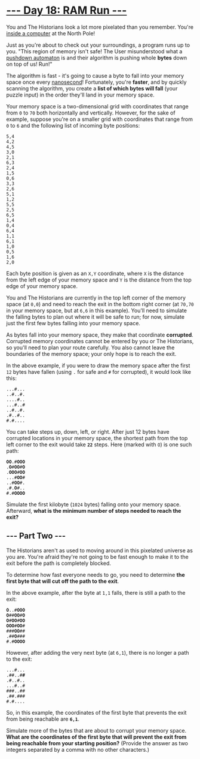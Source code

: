 # [--- Day 18: RAM Run ---](https://adventofcode.com/2024/day/18)

You and The Historians look a lot more pixelated than you remember. You're [inside a computer](/2017/day/2) at the North Pole!

Just as you're about to check out your surroundings, a program runs up to you. "This region of memory isn't safe! The User misunderstood what a [pushdown automaton](https://en.wikipedia.org/wiki/Pushdown_automaton) is and their algorithm is pushing whole **bytes** down on top of us! Run!"

The algorithm is fast - it's going to cause a byte to fall into your memory space once every [nanosecond](https://www.youtube.com/watch?v=9eyFDBPk4Yw)! Fortunately, you're **faster**, and by quickly scanning the algorithm, you create a **list of which bytes will fall** (your puzzle input) in the order they'll land in your memory space.

Your memory space is a two-dimensional grid with coordinates that range from `0` to `70` both horizontally and vertically. However, for the sake of example, suppose you're on a smaller grid with coordinates that range from `0` to `6` and the following list of incoming byte positions:

<pre><code>5,4
4,2
4,5
3,0
2,1
6,3
2,4
1,5
0,6
3,3
2,6
5,1
1,2
5,5
2,5
6,5
1,4
0,4
6,4
1,1
6,1
1,0
0,5
1,6
2,0
</code></pre>

Each byte position is given as an `X,Y` coordinate, where `X` is the distance from the left edge of your memory space and `Y` is the distance from the top edge of your memory space.

You and The Historians are currently in the top left corner of the memory space (at `0,0`) and need to reach the exit in the bottom right corner (at `70,70` in your memory space, but at `6,6` in this example). You'll need to simulate the falling bytes to plan out where it will be safe to run; for now, simulate just the first few bytes falling into your memory space.

As bytes fall into your memory space, they make that coordinate **corrupted**. Corrupted memory coordinates cannot be entered by you or The Historians, so you'll need to plan your route carefully. You also cannot leave the boundaries of the memory space; your only hope is to reach the exit.

In the above example, if you were to draw the memory space after the first `12` bytes have fallen (using `.` for safe and `#` for corrupted), it would look like this:

<pre><code>...#...
..#..#.
....#..
...#..#
..#..#.
.#..#..
#.#....
</code></pre>

You can take steps up, down, left, or right. After just 12 bytes have corrupted locations in your memory space, the shortest path from the top left corner to the exit would take **`22`** steps. Here (marked with `O`) is one such path:

<pre><code><b>O</b><b>O</b>.#<b>O</b><b>O</b><b>O</b>
.<b>O</b>#<b>O</b><b>O</b>#<b>O</b>
.<b>O</b><b>O</b><b>O</b>#<b>O</b><b>O</b>
...#<b>O</b><b>O</b>#
..#<b>O</b><b>O</b>#.
.#.<b>O</b>#..
#.#<b>O</b><b>O</b><b>O</b><b>O</b>
</code></pre>

Simulate the first kilobyte (`1024` bytes) falling onto your memory space. Afterward, **what is the minimum number of steps needed to reach the exit?**

## --- Part Two ---

The Historians aren't as used to moving around in this pixelated universe as you are. You're afraid they're not going to be fast enough to make it to the exit before the path is completely blocked.

To determine how fast everyone needs to go, you need to determine **the first byte that will cut off the path to the exit**.

In the above example, after the byte at `1,1` falls, there is still a path to the exit:

<pre><code><b>O</b>..#<b>O</b><b>O</b><b>O</b>
<b>O</b>##<b>O</b><b>O</b>#<b>O</b>
<b>O</b>#<b>O</b><b>O</b>#<b>O</b><b>O</b>
<b>O</b><b>O</b><b>O</b>#<b>O</b><b>O</b>#
###<b>O</b><b>O</b>##
.##<b>O</b>###
#.#<b>O</b><b>O</b><b>O</b><b>O</b>
</code></pre>

However, after adding the very next byte (at `6,1`), there is no longer a path to the exit:

<pre><code>...#...
.##..#<b>#</b>
.#..#..
...#..#
###..##
.##.###
#.#....
</code></pre>

So, in this example, the coordinates of the first byte that prevents the exit from being reachable are **`6,1`**.

Simulate more of the bytes that are about to corrupt your memory space. **What are the coordinates of the first byte that will prevent the exit from being reachable from your starting position?** (Provide the answer as two integers separated by a comma with no other characters.)
